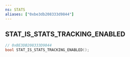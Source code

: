 ```yaml
---
ns: STATS
aliases: ["0xbe3db208333d9844"]
---
```

## STAT_IS_STATS_TRACKING_ENABLED

```c
// 0xBE3DB208333D9844
bool STAT_IS_STATS_TRACKING_ENABLED();
```
